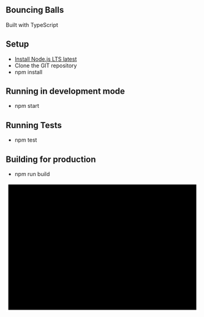 ## Bouncing Balls
Built with TypeScript

## Setup
- [Install Node.js LTS latest](https://nodejs.org/en/download/)
- Clone the GIT repository
- npm install

## Running in development mode
- npm start

## Running Tests
- npm test

## Building for production
- npm run build




![](bouncing-balls.gif)